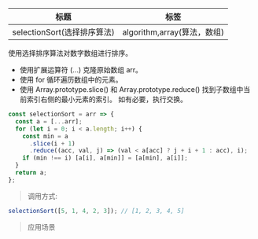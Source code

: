 | 标题                        | 标签                        |
| --------------------------- | --------------------------- |
| selectionSort(选择排序算法) | algorithm,array(算法，数组) |

使用选择排序算法对数字数组进行排序。

- 使用扩展运算符 (...) 克隆原始数组 arr。
- 使用 for 循环遍历数组中的元素。
- 使用 Array.prototype.slice() 和 Array.prototype.reduce() 找到子数组中当前索引右侧的最小元素的索引。 如有必要，执行交换。

```js
const selectionSort = arr => {
  const a = [...arr];
  for (let i = 0; i < a.length; i++) {
    const min = a
      .slice(i + 1)
      .reduce((acc, val, j) => (val < a[acc] ? j + i + 1 : acc), i);
    if (min !== i) [a[i], a[min]] = [a[min], a[i]];
  }
  return a;
};
```

> 调用方式:

```js
selectionSort([5, 1, 4, 2, 3]); // [1, 2, 3, 4, 5]
```

> 应用场景
